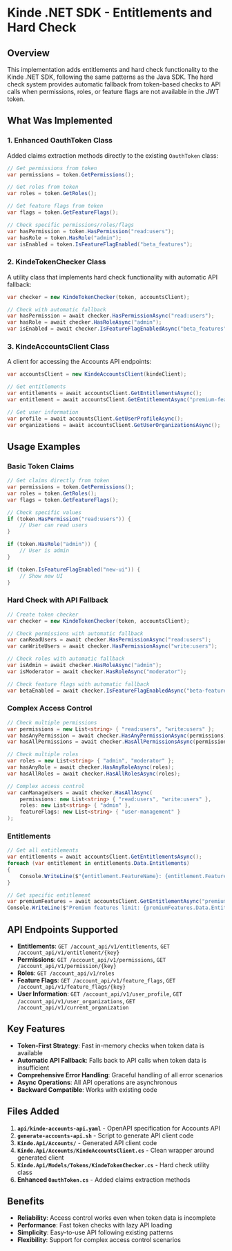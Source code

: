 # Kinde .NET SDK - Entitlements and Hard Check

## Overview

This implementation adds entitlements and hard check functionality to the Kinde .NET SDK, following the same patterns as the Java SDK. The hard check system provides automatic fallback from token-based checks to API calls when permissions, roles, or feature flags are not available in the JWT token.

## What Was Implemented

### 1. Enhanced OauthToken Class
Added claims extraction methods directly to the existing `OauthToken` class:

```csharp
// Get permissions from token
var permissions = token.GetPermissions();

// Get roles from token  
var roles = token.GetRoles();

// Get feature flags from token
var flags = token.GetFeatureFlags();

// Check specific permissions/roles/flags
var hasPermission = token.HasPermission("read:users");
var hasRole = token.HasRole("admin");
var isEnabled = token.IsFeatureFlagEnabled("beta_features");
```

### 2. KindeTokenChecker Class
A utility class that implements hard check functionality with automatic API fallback:

```csharp
var checker = new KindeTokenChecker(token, accountsClient);

// Check with automatic fallback
var hasPermission = await checker.HasPermissionAsync("read:users");
var hasRole = await checker.HasRoleAsync("admin");
var isEnabled = await checker.IsFeatureFlagEnabledAsync("beta_features");
```

### 3. KindeAccountsClient Class
A client for accessing the Accounts API endpoints:

```csharp
var accountsClient = new KindeAccountsClient(kindeClient);

// Get entitlements
var entitlements = await accountsClient.GetEntitlementsAsync();
var entitlement = await accountsClient.GetEntitlementAsync("premium-features");

// Get user information
var profile = await accountsClient.GetUserProfileAsync();
var organizations = await accountsClient.GetUserOrganizationsAsync();
```

## Usage Examples

### Basic Token Claims
```csharp
// Get claims directly from token
var permissions = token.GetPermissions();
var roles = token.GetRoles();
var flags = token.GetFeatureFlags();

// Check specific values
if (token.HasPermission("read:users")) {
    // User can read users
}

if (token.HasRole("admin")) {
    // User is admin
}

if (token.IsFeatureFlagEnabled("new-ui")) {
    // Show new UI
}
```

### Hard Check with API Fallback
```csharp
// Create token checker
var checker = new KindeTokenChecker(token, accountsClient);

// Check permissions with automatic fallback
var canReadUsers = await checker.HasPermissionAsync("read:users");
var canWriteUsers = await checker.HasPermissionAsync("write:users");

// Check roles with automatic fallback
var isAdmin = await checker.HasRoleAsync("admin");
var isModerator = await checker.HasRoleAsync("moderator");

// Check feature flags with automatic fallback
var betaEnabled = await checker.IsFeatureFlagEnabledAsync("beta-features");
```

### Complex Access Control
```csharp
// Check multiple permissions
var permissions = new List<string> { "read:users", "write:users" };
var hasAnyPermission = await checker.HasAnyPermissionAsync(permissions);
var hasAllPermissions = await checker.HasAllPermissionsAsync(permissions);

// Check multiple roles
var roles = new List<string> { "admin", "moderator" };
var hasAnyRole = await checker.HasAnyRoleAsync(roles);
var hasAllRoles = await checker.HasAllRolesAsync(roles);

// Complex access control
var canManageUsers = await checker.HasAllAsync(
    permissions: new List<string> { "read:users", "write:users" },
    roles: new List<string> { "admin" },
    featureFlags: new List<string> { "user-management" }
);
```

### Entitlements
```csharp
// Get all entitlements
var entitlements = await accountsClient.GetEntitlementsAsync();
foreach (var entitlement in entitlements.Data.Entitlements)
{
    Console.WriteLine($"{entitlement.FeatureName}: {entitlement.FeatureKey}");
}

// Get specific entitlement
var premiumFeatures = await accountsClient.GetEntitlementAsync("premium-features");
Console.WriteLine($"Premium features limit: {premiumFeatures.Data.Entitlement.EntitlementLimitMax}");
```

## API Endpoints Supported

- **Entitlements**: `GET /account_api/v1/entitlements`, `GET /account_api/v1/entitlement/{key}`
- **Permissions**: `GET /account_api/v1/permissions`, `GET /account_api/v1/permission/{key}`
- **Roles**: `GET /account_api/v1/roles`
- **Feature Flags**: `GET /account_api/v1/feature_flags`, `GET /account_api/v1/feature_flags/{key}`
- **User Information**: `GET /account_api/v1/user_profile`, `GET /account_api/v1/user_organizations`, `GET /account_api/v1/current_organization`

## Key Features

- **Token-First Strategy**: Fast in-memory checks when token data is available
- **Automatic API Fallback**: Falls back to API calls when token data is insufficient
- **Comprehensive Error Handling**: Graceful handling of all error scenarios
- **Async Operations**: All API operations are asynchronous
- **Backward Compatible**: Works with existing code

## Files Added

1. **`api/kinde-accounts-api.yaml`** - OpenAPI specification for Accounts API
2. **`generate-accounts-api.sh`** - Script to generate API client code
3. **`Kinde.Api/Accounts/`** - Generated API client code
4. **`Kinde.Api/Accounts/KindeAccountsClient.cs`** - Clean wrapper around generated client
5. **`Kinde.Api/Models/Tokens/KindeTokenChecker.cs`** - Hard check utility class
6. **Enhanced `OauthToken.cs`** - Added claims extraction methods

## Benefits

- **Reliability**: Access control works even when token data is incomplete
- **Performance**: Fast token checks with lazy API loading
- **Simplicity**: Easy-to-use API following existing patterns
- **Flexibility**: Support for complex access control scenarios
